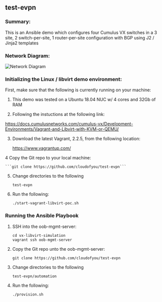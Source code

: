 ## test-evpn

### Summary:

This is an Ansible demo which configures four Cumulus VX switches in a 3 site, 2 switch-per-site, 1 router-per-site configuration with BGP using J2 / Jinja2 templates

### Network Diagram:

![Network Diagram](https://github.com/cloudofyou/test-evpn/blob/master/documentation/test-evpn.jpg)

### Initializing the Linux / libvirt demo environment:

First, make sure that the following is currently running on your machine:

1. This demo was tested on a Ubuntu 18.04 NUC w/ 4 cores and 32Gb of RAM

2. Following the instuctions at the following link:

https://docs.cumulusnetworks.com/cumulus-vx/Development-Environments/Vagrant-and-Libvirt-with-KVM-or-QEMU/

3. Download the latest Vagrant, 2.2.5, from the following location:

    https://www.vagrantup.com/

4 Copy the Git repo to your local machine:

    ```git clone https://github.com/cloudofyou/test-evpn```

5. Change directories to the following

    ```test-evpn```

6. Run the following:

    ```./start-vagrant-libvirt-poc.sh```

### Running the Ansible Playbook

1. SSH into the oob-mgmt-server:

    ```cd vx-libvirt-simulation```   
    ```vagrant ssh oob-mgmt-server```

2. Copy the Git repo unto the oob-mgmt-server:

    ```git clone https://github.com/cloudofyou/test-evpn```

3. Change directories to the following

    ```test-evpn/automation```

4. Run the following:

    ```./provision.sh```


